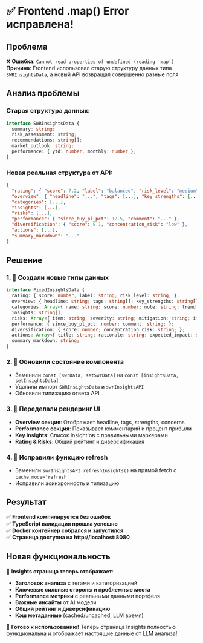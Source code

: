 # ✅ Frontend .map() Error исправлена!

## Проблема
❌ **Ошибка**: `Cannot read properties of undefined (reading 'map')`  
**Причина**: Frontend использовал старую структуру данных типа `SWRInsightsData`, а новый API возвращал совершенно разные поля

## Анализ проблемы

### Старая структура данных:
```typescript
interface SWRInsightsData {
  summary: string;
  risk_assessment: string;  
  recommendations: string[];
  market_outlook: string;
  performance: { ytd: number; monthly: number };
}
```

### Новая реальная структура от API:
```json
{
  "rating": { "score": 7.2, "label": "balanced", "risk_level": "medium" },
  "overview": { "headline": "...", "tags": [...], "key_strengths": [...], "key_concerns": [...] },
  "categories": [...],
  "insights": [...],
  "risks": [...],
  "performance": { "since_buy_pl_pct": 12.5, "comment": "..." },
  "diversification": { "score": 9.1, "concentration_risk": "low" },
  "actions": [...],
  "summary_markdown": "..."
}
```

## Решение

### 1. 🔧 Создали новые типы данных
```typescript
interface FixedInsightsData {
  rating: { score: number; label: string; risk_level: string; };
  overview: { headline: string; tags: string[]; key_strengths: string[]; key_concerns: string[]; };
  categories: Array<{ name: string; score: number; note: string; trend: string; }>;
  insights: string[];
  risks: Array<{ item: string; severity: string; mitigation: string; impact: string; }>;
  performance: { since_buy_pl_pct: number; comment: string; };
  diversification: { score: number; concentration_risk: string; };
  actions: Array<{ title: string; rationale: string; expected_impact: string; priority: number; timeframe: string; }>;
  summary_markdown: string;
}
```

### 2. 🔄 Обновили состояние компонента
- Заменили `const [swrData, setSwrData]` на `const [insightsData, setInsightsData]`
- Удалили импорт `SWRInsightsData` и `swrInsightsAPI`
- Обновили типизацию ответа API

### 3. 🎨 Переделали рендеринг UI
- **Overview секция**: Отображает headline, tags, strengths, concerns  
- **Performance секция**: Показывает комментарий и процент прибыли
- **Key Insights**: Список insight'ов с правильными маркерами
- **Rating & Risks**: Общий рейтинг и диверсификация

### 4. 🔄 Исправили функцию refresh
- Заменили `swrInsightsAPI.refreshInsights()` на прямой fetch с `cache_mode='refresh'`
- Исправили асинхронность и типизацию

## Результат

✅ **Frontend компилируется без ошибок**  
✅ **TypeScript валидация прошла успешно**  
✅ **Docker контейнер собрался и запустился**  
✅ **Страница доступна на http://localhost:8080**  

## Новая функциональность

🎯 **Insights страница теперь отображает**:
- **Заголовок анализа** с тегами и категоризацией
- **Ключевые сильные стороны и проблемные места**
- **Performance метрики** с реальными данными портфеля  
- **Важные инсайты** от AI модели
- **Общий рейтинг и диверсификацию**
- **Кэш метаданные** (cached/uncached, LLM время)

🎉 **Готово к использованию!** Теперь страница Insights полностью функциональна и отображает настоящие данные от LLM анализа!





